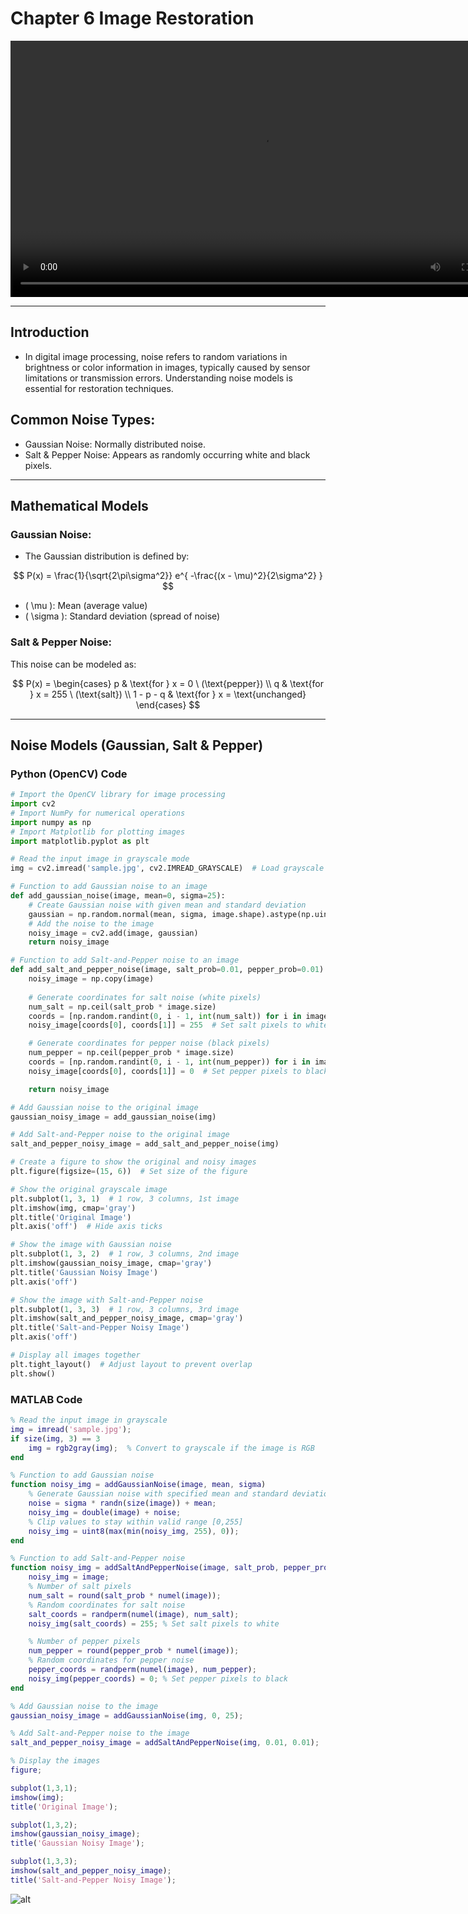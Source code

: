 # Chapter 6 Image Restoration 

<video width="800" height="410" controls>
    <source src="photows/ImageRestorationMeanorAverageFilter.mp4" type="video/mp4">
    Your browser does not support the video tag.
  </video>

---

## Introduction

- In digital image processing, noise refers to random variations in brightness or color information in images, typically caused by sensor limitations or transmission errors. Understanding noise models is essential for restoration techniques.

## Common Noise Types:
- Gaussian Noise: Normally distributed noise.
- Salt & Pepper Noise: Appears as randomly occurring white and black pixels.

---

## Mathematical Models

### Gaussian Noise:

- The Gaussian distribution is defined by:

$$
P(x) = \frac{1}{\sqrt{2\pi\sigma^2}} e^{ -\frac{(x - \mu)^2}{2\sigma^2} }
$$

- \( \mu \): Mean (average value)
- \( \sigma \): Standard deviation (spread of noise)

### Salt & Pepper Noise:
This noise can be modeled as:

$$
P(x) = \begin{cases}
p & \text{for } x = 0 \ (\text{pepper}) \\
q & \text{for } x = 255 \ (\text{salt}) \\
1 - p - q & \text{for } x = \text{unchanged}
\end{cases}
$$

---

## Noise Models (Gaussian, Salt & Pepper)

### Python (OpenCV) Code

```python
# Import the OpenCV library for image processing
import cv2  
# Import NumPy for numerical operations
import numpy as np  
# Import Matplotlib for plotting images
import matplotlib.pyplot as plt  

# Read the input image in grayscale mode
img = cv2.imread('sample.jpg', cv2.IMREAD_GRAYSCALE)  # Load grayscale image

# Function to add Gaussian noise to an image
def add_gaussian_noise(image, mean=0, sigma=25):
    # Create Gaussian noise with given mean and standard deviation
    gaussian = np.random.normal(mean, sigma, image.shape).astype(np.uint8)
    # Add the noise to the image
    noisy_image = cv2.add(image, gaussian)
    return noisy_image

# Function to add Salt-and-Pepper noise to an image
def add_salt_and_pepper_noise(image, salt_prob=0.01, pepper_prob=0.01):
    noisy_image = np.copy(image)
    
    # Generate coordinates for salt noise (white pixels)
    num_salt = np.ceil(salt_prob * image.size)
    coords = [np.random.randint(0, i - 1, int(num_salt)) for i in image.shape]
    noisy_image[coords[0], coords[1]] = 255  # Set salt pixels to white

    # Generate coordinates for pepper noise (black pixels)
    num_pepper = np.ceil(pepper_prob * image.size)
    coords = [np.random.randint(0, i - 1, int(num_pepper)) for i in image.shape]
    noisy_image[coords[0], coords[1]] = 0  # Set pepper pixels to black

    return noisy_image

# Add Gaussian noise to the original image
gaussian_noisy_image = add_gaussian_noise(img)

# Add Salt-and-Pepper noise to the original image
salt_and_pepper_noisy_image = add_salt_and_pepper_noise(img)

# Create a figure to show the original and noisy images
plt.figure(figsize=(15, 6))  # Set size of the figure

# Show the original grayscale image
plt.subplot(1, 3, 1)  # 1 row, 3 columns, 1st image
plt.imshow(img, cmap='gray')  
plt.title('Original Image')  
plt.axis('off')  # Hide axis ticks

# Show the image with Gaussian noise
plt.subplot(1, 3, 2)  # 1 row, 3 columns, 2nd image
plt.imshow(gaussian_noisy_image, cmap='gray')  
plt.title('Gaussian Noisy Image')  
plt.axis('off')

# Show the image with Salt-and-Pepper noise
plt.subplot(1, 3, 3)  # 1 row, 3 columns, 3rd image
plt.imshow(salt_and_pepper_noisy_image, cmap='gray')  
plt.title('Salt-and-Pepper Noisy Image')  
plt.axis('off')

# Display all images together
plt.tight_layout()  # Adjust layout to prevent overlap
plt.show()


```


### MATLAB Code

```matlab
% Read the input image in grayscale
img = imread('sample.jpg');  
if size(img, 3) == 3
    img = rgb2gray(img);  % Convert to grayscale if the image is RGB
end

% Function to add Gaussian noise
function noisy_img = addGaussianNoise(image, mean, sigma)
    % Generate Gaussian noise with specified mean and standard deviation
    noise = sigma * randn(size(image)) + mean;
    noisy_img = double(image) + noise;
    % Clip values to stay within valid range [0,255]
    noisy_img = uint8(max(min(noisy_img, 255), 0));
end

% Function to add Salt-and-Pepper noise
function noisy_img = addSaltAndPepperNoise(image, salt_prob, pepper_prob)
    noisy_img = image;
    % Number of salt pixels
    num_salt = round(salt_prob * numel(image));
    % Random coordinates for salt noise
    salt_coords = randperm(numel(image), num_salt);
    noisy_img(salt_coords) = 255; % Set salt pixels to white

    % Number of pepper pixels
    num_pepper = round(pepper_prob * numel(image));
    % Random coordinates for pepper noise
    pepper_coords = randperm(numel(image), num_pepper);
    noisy_img(pepper_coords) = 0; % Set pepper pixels to black
end

% Add Gaussian noise to the image
gaussian_noisy_image = addGaussianNoise(img, 0, 25);

% Add Salt-and-Pepper noise to the image
salt_and_pepper_noisy_image = addSaltAndPepperNoise(img, 0.01, 0.01);

% Display the images
figure;

subplot(1,3,1);
imshow(img);
title('Original Image');

subplot(1,3,2);
imshow(gaussian_noisy_image);
title('Gaussian Noisy Image');

subplot(1,3,3);
imshow(salt_and_pepper_noisy_image);
title('Salt-and-Pepper Noisy Image');

```
![alt](photows/NoiseModels.png)
